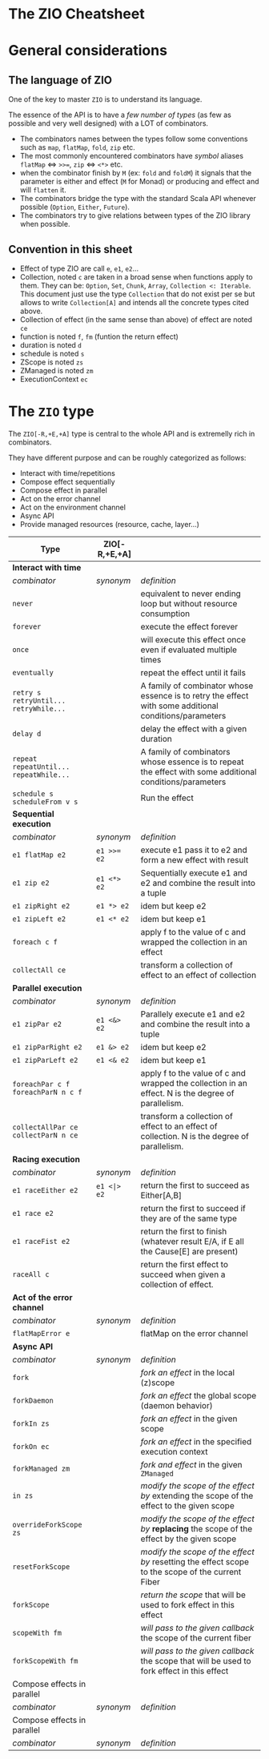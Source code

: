 The ZIO Cheatsheet
===================

# General considerations

## The language of ZIO
One of the key to master `ZIO` is to understand its language.

The essence of the API is to have a _few number of types_ (as few as possible and very well designed) with a LOT of combinators.
+ The combinators names between the types follow some conventions such as `map`, `flatMap`, `fold`, `zip` etc. 
+ The most commonly encountered combinators have _symbol_ aliases `flatMap` <=> `>>=`, `zip` <=> `<*>` etc.
+ when the combinator finish by `M` (ex: `fold` and `foldM`) it signals that the parameter is either and effect (`M` for Monad) or producing and effect and will `flatten` it.
+ The combinators bridge the type with the standard Scala API whenever possible (`Option`, `Either`, `Future`).  
+ The combinators try to give relations between types of the ZIO library when possible.

## Convention in this sheet
+ Effect of type ZIO are call `e`, `e1`, `e2`... 
+ Collection, noted `c` are taken in a broad sense when functions apply to them. They can be: `Option`, `Set`, `Chunk`, `Array`, `Collection <: Iterable`. This document just use the type `Collection` that do not exist per se but allows to write `Collection[A]` and intends all the concrete types cited above. 
+ Collection of effect (in the same sense than above) of effect are noted `ce`
+ function is noted `f`, `fm` (funtion the return effect)
+ duration is noted `d`
+ schedule is noted `s`
+ ZScope is noted `zs`
+ ZManaged is noted `zm`
+ ExecutionContext `ec`

# The `ZIO` type

The `ZIO[-R,+E,+A]` type is central to the whole API and is extremelly rich in combinators.

They have different purpose and can be roughly categorized as follows:
+ Interact with time/repetitions
+ Compose effect sequentially
+ Compose effect in parallel
+ Act on the error channel
+ Act on the environment channel
+ Async API
+ Provide managed resources (resource, cache, layer...)

| Type                                                   	| ZIO[-R,+E,+A] 	|                                                                                                          	|
|--------------------------------------------------------	|---------------	|----------------------------------------------------------------------------------------------------------	|
| **Interact with time**                                 	|               	|                                                                                                          	|
|                      _combinator_                      	|   _synonym_   	| _definition_                                                                                             	|
|                         `never`                        	|               	| equivalent to never ending loop but without resource consumption                                         	|
|                        `forever`                       	|               	| execute the effect forever                                                                               	|
|                         `once`                         	|               	| will execute this effect once even if evaluated multiple times                                           	|
|                      `eventually`                      	|               	| repeat the effect until it fails                                                                         	|
|  `retry s` <br/> `retryUntil...` <br/> `retryWhile...` 	|               	| A family of combinator whose essence is to retry the effect with some additional conditions/parameters   	|
|                        `delay d`                       	|               	| delay the effect with a given duration                                                                   	|
| `repeat` <br/> `repeatUntil...` <br/> `repeatWhile...` 	|               	| A family of combinators whose essence is to repeat the effect with some additional conditions/parameters 	|
|          `schedule s` <br/> `scheduleFrom v s`         	|               	| Run the effect                                                                                           	|
| **Sequential execution**                               	|               	|                                                                                                          	|
|                      _combinator_                      	|   _synonym_   	| _definition_                                                                                             	|
|                     `e1 flatMap e2`                    	|  `e1 >>= e2`  	| execute e1 pass it to e2 and form a new effect with result                                               	|
|                       `e1 zip e2`                      	|  `e1 <*> e2`  	| Sequentially execute e1 and e2 and combine the result into a tuple                                       	|
|                    `e1 zipRight e2`                    	|   `e1 *> e2`  	| idem but keep e2                                                                                         	|
|                     `e1 zipLeft e2`                    	|   `e1 <* e2`  	| idem but keep e1                                                                                         	|
|                      `foreach c f`                     	|               	| apply f to the value of c and wrapped the collection in an effect                                        	|
|                     `collectAll ce`                    	|               	| transform a collection of effect to an effect of collection                                              	|
| **Parallel execution**                                 	|               	|                                                                                                          	|
|                      _combinator_                      	|   _synonym_   	| _definition_                                                                                             	|
|                     `e1 zipPar e2`                     	|  `e1 <&> e2`  	| Parallely execute e1 and e2 and combine the result into a tuple                                          	|
|                   `e1 zipParRight e2`                  	|   `e1 &> e2`  	| idem but keep e2                                                                                         	|
|                   `e1 zipParLeft e2`                   	|   `e1 <& e2`  	| idem but keep e1                                                                                         	|
|         `foreachPar c f`   `foreachParN n c f`         	|               	| apply f to the value of c and wrapped the collection in an effect. N is the degree of parallelism.       	|
|         `collectAllPar ce`  `collectParN n ce`         	|               	| transform a collection of effect to an effect of collection. N is the degree of parallelism.             	|
| **Racing execution**                                   	|               	|                                                                                                          	|
|                      _combinator_                      	|   _synonym_   	| _definition_                                                                                             	|
|                   `e1 raceEither e2`                   	|  `e1 <\|> e2` 	| return the first to succeed as Either[A,B]                                                               	|
|                      `e1 race e2`                      	|               	| return the first to succeed if they are of the same type                                                 	|
|                    `e1 raceFist e2`                    	|               	| return the first to finish (whatever result E/A, if E all the Cause[E] are present)                      	|
|                       `raceAll c`                      	|               	| return the first effect to succeed when given a collection of effect.                                    	|
| **Act of the error channel**                           	|               	|                                                                                                          	|
|                      _combinator_                      	|   _synonym_   	| _definition_                                                                                             	|
|                    `flatMapError e`                    	|               	| flatMap on the error channel                                                                             	|
| **Async API**                                          	|               	|                                                                                                          	|
|                      _combinator_                      	|   _synonym_   	| _definition_                                                                                             	|
|                         `fork`                         	|               	| _fork an effect_ in the local (z)scope                                                                   	|
|                      `forkDaemon`                      	|               	| _fork an effect_ the global scope (daemon behavior)                                                      	|
|                       `forkIn zs`                      	|               	| _fork an effect_ in the given scope                                                                      	|
|                       `forkOn ec`                      	|               	| _fork an effect_ in the specified execution context                                                      	|
|                    `forkManaged zm`                    	|               	| _fork and effect_ in the given `ZManaged`                                                                	|
|                         `in zs`                        	|               	| _modify the scope of the effect by_ extending the scope of the effect to the given scope                 	|
|                 `overrideForkScope zs`                 	|               	| _modify the scope of the effect by_ **replacing** the scope of the effect by the given scope             	|
|                    `resetForkScope`                    	|               	| _modify the scope of the effect by_ resetting the effect scope to the scope of the current Fiber         	|
|                       `forkScope`                      	|               	| _return the scope_ that will be used to fork effect in this effect                                       	|
|                     `scopeWith fm`                     	|               	| _will pass to the given callback_ the scope of the current fiber                                         	|
|                   `forkScopeWith fm`                   	|               	| _will pass to the given callback_ the scope that will be used to fork effect in this effect              	|
| Compose effects in parallel                            	|               	|                                                                                                          	|
| _combinator_                                           	| _synonym_     	| _definition_                                                                                             	|
| Compose effects in parallel                            	|               	|                                                                                                          	|
| _combinator_                                           	| _synonym_     	| _definition_                                                                                             	|
